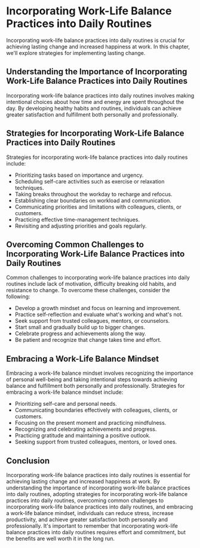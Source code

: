 Incorporating Work-Life Balance Practices into Daily Routines
======================================================================================================

Incorporating work-life balance practices into daily routines is crucial for achieving lasting change and increased happiness at work. In this chapter, we'll explore strategies for implementing lasting change.

Understanding the Importance of Incorporating Work-Life Balance Practices into Daily Routines
---------------------------------------------------------------------------------------------

Incorporating work-life balance practices into daily routines involves making intentional choices about how time and energy are spent throughout the day. By developing healthy habits and routines, individuals can achieve greater satisfaction and fulfillment both personally and professionally.

Strategies for Incorporating Work-Life Balance Practices into Daily Routines
----------------------------------------------------------------------------

Strategies for incorporating work-life balance practices into daily routines include:

* Prioritizing tasks based on importance and urgency.
* Scheduling self-care activities such as exercise or relaxation techniques.
* Taking breaks throughout the workday to recharge and refocus.
* Establishing clear boundaries on workload and communication.
* Communicating priorities and limitations with colleagues, clients, or customers.
* Practicing effective time-management techniques.
* Revisiting and adjusting priorities and goals regularly.

Overcoming Common Challenges to Incorporating Work-Life Balance Practices into Daily Routines
---------------------------------------------------------------------------------------------

Common challenges to incorporating work-life balance practices into daily routines include lack of motivation, difficulty breaking old habits, and resistance to change. To overcome these challenges, consider the following:

* Develop a growth mindset and focus on learning and improvement.
* Practice self-reflection and evaluate what's working and what's not.
* Seek support from trusted colleagues, mentors, or counselors.
* Start small and gradually build up to bigger changes.
* Celebrate progress and achievements along the way.
* Be patient and recognize that change takes time and effort.

Embracing a Work-Life Balance Mindset
-------------------------------------

Embracing a work-life balance mindset involves recognizing the importance of personal well-being and taking intentional steps towards achieving balance and fulfillment both personally and professionally. Strategies for embracing a work-life balance mindset include:

* Prioritizing self-care and personal needs.
* Communicating boundaries effectively with colleagues, clients, or customers.
* Focusing on the present moment and practicing mindfulness.
* Recognizing and celebrating achievements and progress.
* Practicing gratitude and maintaining a positive outlook.
* Seeking support from trusted colleagues, mentors, or loved ones.

Conclusion
----------

Incorporating work-life balance practices into daily routines is essential for achieving lasting change and increased happiness at work. By understanding the importance of incorporating work-life balance practices into daily routines, adopting strategies for incorporating work-life balance practices into daily routines, overcoming common challenges to incorporating work-life balance practices into daily routines, and embracing a work-life balance mindset, individuals can reduce stress, increase productivity, and achieve greater satisfaction both personally and professionally. It's important to remember that incorporating work-life balance practices into daily routines requires effort and commitment, but the benefits are well worth it in the long run.
